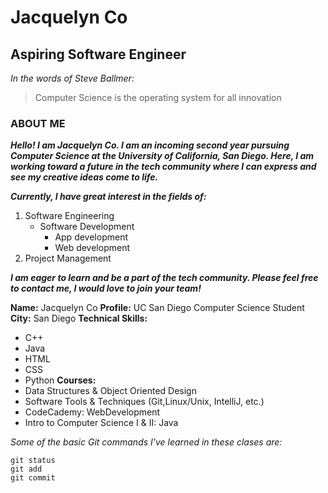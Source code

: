 # Jacquelyn Co
## Aspiring Software Engineer
*In the words of Steve Ballmer:*
>Computer Science is the operating system for all innovation

### ABOUT ME
***Hello! I am Jacquelyn Co. I am an incoming second year pursuing Computer Science at the University of California, San Diego. Here, I am working toward a future in the tech community where I can express and see my creative ideas come to life.***

***Currently, I have great interest in the fields of:*** 

1. Software Engineering
   - Software Development 
     - App development 
     - Web development
2. Project Management 

***I am eager to learn and be a part of the tech community. Please feel free to contact me, I would love to join your team!***

**Name:** Jacquelyn Co
**Profile:** UC San Diego Computer Science Student
**City:** San Diego
**Technical Skills:** 
- C++
- Java 
- HTML
- CSS
- Python
**Courses:** 
- Data Structures & Object Oriented Design
- Software Tools & Techniques (Git,Linux/Unix, IntelliJ, etc.)
- CodeCademy: WebDevelopment
- Intro to Computer Science I & II: Java

*Some of the basic Git commands I've learned in these clases are:*
```
git status
git add
git commit
```
